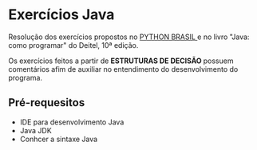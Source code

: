 <h1> Exercícios Java </h1>

Resolução dos exercícios propostos no <a href="https://wiki.python.org.br/ListaDeExercicios"> PYTHON BRASIL </a> e no livro "Java: como programar" do Deitel, 10ª edição.

Os exercícios feitos a partir de <strong> ESTRUTURAS DE DECISÃO </strong> possuem comentários afim de auxiliar no entendimento do desenvolvimento do programa.

<h2> Pré-requesitos </h2> 

- IDE para desenvolvimento Java
- Java JDK 
- Conhcer a sintaxe Java



